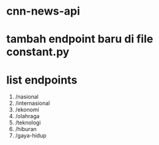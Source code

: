 # cnn-news-api

# tambah endpoint baru di file constant.py

# list endpoints

 1. /nasional 
 2. /internasional 
 3. /ekonomi 
 4. /olahraga 
 5. /teknologi 
 6. /hiburan
 7. /gaya-hidup
